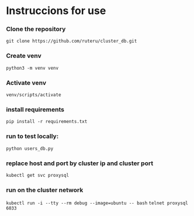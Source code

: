 # Instruccions for use

### Clone the repository
```git clone https://github.com/ruteru/cluster_db.git```

### Create venv
```python3 -m venv venv```

### Activate venv
```venv/scripts/activate```

### install requirements
```pip install -r requirements.txt```

### run to test locally:
```python users_db.py```

### replace host and port by cluster ip and cluster port
```kubectl get svc proxysql```

### run on the cluster network
```kubectl run -i --tty --rm debug --image=ubuntu -- bash```
```telnet proxysql 6033```